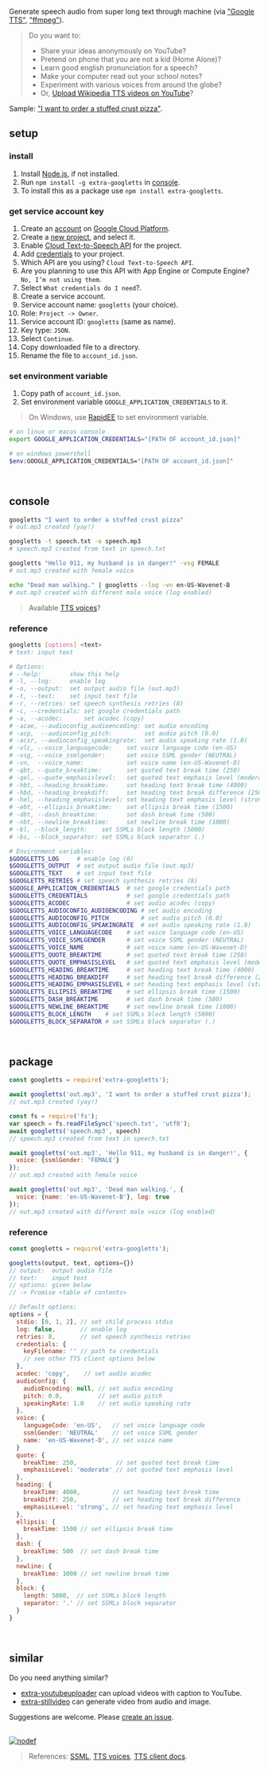 Generate speech audio from super long text through machine (via ["Google TTS"], ["ffmpeg"]).
> Do you want to:
> - Share your ideas anonymously on YouTube?
> - Pretend on phone that you are not a kid (Home Alone)?
> - Learn good english pronunciation for a speech?
> - Make your computer read out your school notes?
> - Experiment with various voices from around the globe?
> - Or, [Upload Wikipedia TTS videos on YouTube]?

Sample: ["I want to order a stuffed crust pizza"](https://clyp.it/kje2yfdk).
<br>


## setup

### install

1. Install [Node.js], if not installed.
2. Run `npm install -g extra-googletts` in [console].
3. To install this as a package use `npm install extra-googletts`.

### get service account key

1. Create an [account] on [Google Cloud Platform].
2. Create a [new project], and select it.
3. Enable [Cloud Text-to-Speech API] for the project.
4. Add [credentials] to your project.
5. Which API are you using? `Cloud Text-to-Speech API`.
6. Are you planning to use this API with App Engine or Compute Engine? `No, I’m not using them`.
7. Select `What credentials do I need`?.
8. Create a service account.
9. Service account name: `googletts` (your choice).
10. Role: `Project -> Owner`.
11. Service account ID: `googletts` (same as name).
12. Key type: `JSON`.
13. Select `Continue`.
14. Copy downloaded file to a directory.
15. Rename the file to `account_id.json`.

### set environment variable

1. Copy path of `account_id.json`.
2. Set environment variable `GOOGLE_APPLICATION_CREDENTIALS` to it.
> On Windows, use [RapidEE] to set environment variable.

```bash
# on linux or macos console
export GOOGLE_APPLICATION_CREDENTIALS="[PATH OF account_id.json]"

# on windows powershell
$env:GOOGLE_APPLICATION_CREDENTIALS="[PATH OF account_id.json]"
```
<br>


## console

```bash
googletts "I want to order a stuffed crust pizza"
# out.mp3 created (yay!)

googletts -t speech.txt -o speech.mp3
# speech.mp3 created from text in speech.txt

googletts "Hello 911, my husband is in danger!" -vsg FEMALE
# out.mp3 created with female voice

echo "Dead man walking." | googletts --log -vn en-US-Wavenet-B
# out.mp3 created with different male voice (log enabled)
```
> Available [TTS voices]?


### reference

```bash
googletts [options] <text>
# text: input text

# Options:
# --help:        show this help
# -l, --log:     enable log
# -o, --output:  set output audio file (out.mp3)
# -t, --text:    set input text file
# -r, --retries: set speech synthesis retries (8)
# -c, --credentials: set google credentials path
# -a, --acodec:      set acodec (copy)
# -acae, --audioconfig_audioencoding: set audio encoding
# -acp,  --audioconfig_pitch:         set audio pitch (0.0)
# -acsr, --audioconfig_speakingrate:  set audio speaking rate (1.0)
# -vlc, --voice_languagecode:    set voice language code (en-US)
# -vsg, --voice_ssmlgender:      set voice SSML gender (NEUTRAL)
# -vn,  --voice_name:            set voice name (en-US-Wavenet-D)
# -qbt, --quote_breaktime:       set quoted text break time (250)
# -qel, --quote_emphasislevel:   set quoted text emphasis level (moderate)
# -hbt, --heading_breaktime:     set heading text break time (4000)
# -hbd, --heading_breakdiff:     set heading text break difference (250)
# -hel, --heading_emphasislevel: set heading text emphasis level (strong)
# -ebt, --ellipsis_breaktime:    set ellipsis break time (1500)
# -dbt, --dash_breaktime:        set dash break time (500)
# -nbt, --newline_breaktime:     set newline break time (1000)
# -bl, --block_length:    set SSMLs block length (5000)
# -bs, --block_separator: set SSMLs block separator (.)

# Environment variables:
$GOOGLETTS_LOG     # enable log (0)
$GOOGLETTS_OUTPUT  # set output audio file (out.mp3)
$GOOGLETTS_TEXT    # set input text file
$GOOGLETTS_RETRIES # set speech synthesis retries (8)
$GOOGLE_APPLICATION_CREDENTIALS  # set google credentials path
$GOOGLETTS_CREDENTIALS           # set google credentials path
$GOOGLETTS_ACODEC                # set audio acodec (copy)
$GOOGLETTS_AUDIOCONFIG_AUDIOENCODING # set audio encoding
$GOOGLETTS_AUDIOCONFIG_PITCH         # set audio pitch (0.0)
$GOOGLETTS_AUDIOCONFIG_SPEAKINGRATE  # set audio speaking rate (1.0)
$GOOGLETTS_VOICE_LANGUAGECODE    # set voice language code (en-US)
$GOOGLETTS_VOICE_SSMLGENDER      # set voice SSML gender (NEUTRAL)
$GOOGLETTS_VOICE_NAME            # set voice name (en-US-Wavenet-D)
$GOOGLETTS_QUOTE_BREAKTIME       # set quoted text break time (250)
$GOOGLETTS_QUOTE_EMPHASISLEVEL   # set quoted text emphasis level (moderate)
$GOOGLETTS_HEADING_BREAKTIME     # set heading text break time (4000)
$GOOGLETTS_HEADING_BREAKDIFF     # set heading text break difference (250)
$GOOGLETTS_HEADING_EMPHASISLEVEL # set heading text emphasis level (strong)
$GOOGLETTS_ELLIPSIS_BREAKTIME    # set ellipsis break time (1500)
$GOOGLETTS_DASH_BREAKTIME        # set dash break time (500)
$GOOGLETTS_NEWLINE_BREAKTIME     # set newline break time (1000)
$GOOGLETTS_BLOCK_LENGTH    # set SSMLs block length (5000)
$GOOGLETTS_BLOCK_SEPARATOR # set SSMLs block separator (.)
```
<br>


## package

```javascript
const googletts = require('extra-googletts');

await googletts('out.mp3', 'I want to order a stuffed crust pizza');
// out.mp3 created (yay!)

const fs = require('fs');
var speech = fs.readFileSync('speech.txt', 'utf8');
await googletts('speech.mp3', speech)
// speech.mp3 created from text in speech.txt

await googletts('out.mp3', 'Hello 911, my husband is in danger!', {
  voice: {ssmlGender: 'FEMALE'}
});
// out.mp3 created with female voice

await googletts('out.mp3', 'Dead man walking.', {
  voice: {name: 'en-US-Wavenet-B'}, log: true
});
// out.mp3 created with different male voice (log enabled)
```

### reference

```javascript
const googletts = require('extra-googletts');

googletts(output, text, options={})
// output:  output audio file
// text:    input text
// options: given below
// -> Promise <table of contents>

// Default options:
options = {
  stdio: [0, 1, 2], // set child process stdio
  log: false,       // enable log
  retries: 8,       // set speech synthesis retries
  credentials: {
    keyFilename: '' // path to credentials
    // see other TTS client options below
  },
  acodec: 'copy',    // set audio acodec
  audioConfig: {
    audioEncoding: null, // set audio encoding
    pitch: 0.0,          // set audio pitch
    speakingRate: 1.0    // set audio speaking rate
  },
  voice: {
    languageCode: 'en-US',   // set voice language code
    ssmlGender: 'NEUTRAL'    // set voice SSML gender
    name: 'en-US-Wavenet-D', // set voice name
  }
  quote: {
    breakTime: 250,           // set quoted text break time
    emphasisLevel: 'moderate' // set quoted text emphasis level
  },
  heading: {
    breakTime: 4000,         // set heading text break time
    breakDiff: 250,          // set heading text break difference
    emphasisLevel: 'strong', // set heading text emphasis level
  },
  ellipsis: {
    breakTime: 1500 // set ellipsis break time
  },
  dash: {
    breakTime: 500  // set dash break time
  },
  newline: {
    breakTime: 1000 // set newline break time
  },
  block: {
    length: 5000,  // set SSMLs block length
    separator: '.' // set SSMLs block separator
  }
}
```
<br>


## similar

Do you need anything similar?
- [extra-youtubeuploader] can upload videos with caption to YouTube.
- [extra-stillvideo] can generate video from audio and image.

Suggestions are welcome. Please [create an issue].
<br><br>


[![nodef](https://i.imgur.com/LPVfMny.jpg)](https://nodef.github.io)
> References: [SSML], [TTS voices], [TTS client docs].

["Google TTS"]: https://cloud.google.com/text-to-speech/
["ffmpeg"]: https://ffmpeg.org
[Upload Wikipedia TTS videos on YouTube]: https://www.youtube.com/results?search_query=wikipedia+audio+article

[Node.js]: https://nodejs.org/en/download/
[console]: https://en.wikipedia.org/wiki/Shell_(computing)#Text_(CLI)_shells
[Enable API]: https://console.cloud.google.com/flows/enableapi?apiid=texttospeech.googleapis.com
[Setup authentication]: https://cloud.google.com/docs/authentication/getting-started

[account]: https://accounts.google.com/signup
[Google Cloud Platform]: https://console.developers.google.com/
[new project]: https://console.cloud.google.com/projectcreate
[Cloud Text-to-Speech API]: https://console.cloud.google.com/apis/library/texttospeech.googleapis.com
[credentials]: https://console.cloud.google.com/apis/credentials/wizard
[RapidEE]: https://www.rapidee.com/en/about

[extra-stillvideo]: https://www.npmjs.com/package/extra-stillvideo
[extra-youtubeuploader]: https://www.npmjs.com/package/extra-youtubeuploader
[create an issue]: https://github.com/nodef/extra-googletts/issues

[SSML]: https://developers.google.com/actions/reference/ssml
[TTS voices]: https://cloud.google.com/text-to-speech/docs/voices
[TTS client docs]: https://cloud.google.com/nodejs/docs/reference/text-to-speech/0.1.x/v1beta1.TextToSpeechClient
